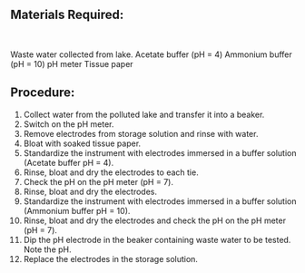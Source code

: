 ## Materials Required:
 
&nbsp;

Waste water collected from lake.
Acetate buffer (pH = 4)
Ammonium buffer (pH = 10)
pH meter
Tissue paper
 

## Procedure:
 

1. Collect water from the polluted lake and transfer it into a beaker.
2. Switch on the pH meter.
3. Remove electrodes from storage solution and rinse with water.
4. Bloat with soaked tissue paper.
5. Standardize the instrument with electrodes immersed in a buffer solution (Acetate buffer pH = 4).
6. Rinse, bloat and dry the electrodes to each tie.
7. Check the pH on the pH meter (pH = 7).
8. Rinse, bloat and dry the electrodes.
9. Standardize the instrument with electrodes immersed in a buffer solution (Ammonium buffer pH = 10).
10. Rinse, bloat and dry the electrodes and check the pH on the pH meter (pH = 7).
11. Dip the pH electrode in the beaker containing waste water to be tested. Note the pH.
12. Replace the electrodes in the storage solution.
